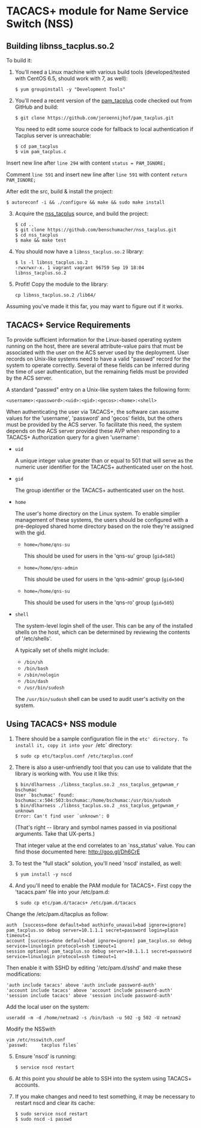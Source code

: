 # TACACS+ module for Name Service Switch (NSS)

## Building libnss_tacplus.so.2

To build it:

1. You'll need a Linux machine with various build tools (developed/tested
   with CentOS 6.5, should work with 7, as well):

   ```
   $ yum groupinstall -y "Development Tools"
   ```

2. You'll need a recent version of the [pam_tacplus](https://github.com/jeroennijhof/pam_tacplus)
   code checked out from GitHub and build:

   ```
   $ git clone https://github.com/jeroennijhof/pam_tacplus.git
   ```
   You need to edit some source code for fallback to local authentication if Tacplus server is unreachable:
   
   ```
   $ cd pam_tacplus
   $ vim pam_tacplus.c
   ```
Insert new line after `line 294` with content `status = PAM_IGNORE;`

Comment `line 591` and insert new line after `line 591` with content `return PAM_IGNORE;`
   
   After edit the src, build & install the project:
   ```
   $ autoreconf -i && ./configure && make && sudo make install
   ```

3. Acquire the [nss_tacplus](https://github.com/benschumacher/nss_tacplus)
   source, and build the project:
 
   ```
   $ cd ..
   $ git clone https://github.com/benschumacher/nss_tacplus.git
   $ cd nss_tacplus
   $ make && make test
   ```

4. You should now have a `libnss_tacplus.so.2` library:
 
   ```
   $ ls -l libnss_tacplus.so.2
   -rwxrwxr-x. 1 vagrant vagrant 96759 Sep 19 18:04 libnss_tacplus.so.2
   ```

5. Profit! Copy the module to the library:

   ```
   cp libnss_tacplus.so.2 /lib64/
   ```
   
Assuming you've made it this far, you may want to figure out if it works.

## TACACS+ Service Requirements

To provide sufficient information for the Linux-based operating system
running on the host, there are several attribute-value pairs that
must be associated with the user on the ACS server used by the deployment.
User records on Unix-like systems need to have a valid "passwd" record for
the system to operate correctly. Several of these fields can be inferred
during the time of user authentication, but the remaining fields must be
provided by the ACS server.

A standard "passwd" entry on a Unix-like system takes the following form:

   ```
   <username>:<password>:<uid>:<gid>:<gecos>:<home>:<shell>
   ```
 
When authenticating the user via TACACS+, the software can assume values
for the 'username', 'password' and 'gecos' fields, but the others must be
provided by the ACS server. To facilitate this need, the system depends on
the ACS server provided these AVP when responding to a TACACS+
Authorization query for a given 'username':

* `uid`

  A unique integer value greater than or equal to 501 that will serve as
  the numeric user identifier for the TACACS+ authenticated user on the
  host.

* `gid`

  The group identifier or the TACACS+ authenticated user on the host.

* `home`

  The user's home directory on the Linux system. To enable simplier
  management of these systems, the users should be configured with a
  pre-deployed shared home directory based on the role they're assigned
  with the gid.

  * `home=/home/qns-su`

      This should be used for users in the 'qns-su' group
      (`gid=501`)
    
  * `home=/home/qns-admin`

      This should be used for users in the 'qns-admin' group
      (`gid=504`) 
  
  * `home=/home/qns-su`

      This should be used for users in the 'qns-ro' group
      (`gid=505`)

* `shell`

  The system-level login shell of the user. This can be any of the
  installed shells on the host, which can be determined by reviewing the
  contents of '/etc/shells'.
	
  A typically set of shells might include:
	
  * `/bin/sh`
  * `/bin/bash`
  * `/sbin/nologin`
  * `/bin/dash`
  * `/usr/bin/sudosh`

  The `/usr/bin/sudosh` shell can be used to audit user's activity
  on the system. 

## Using TACACS+ NSS module

1. There should be a sample configuration file in the `etc' directory.
   To install it, copy it into your `/etc` directory:
   
   ```
   $ sudo cp etc/tacplus.conf /etc/tacplus.conf
   ```

2. There is also a user-unfriendly tool that you can use to validate that
   the library is working with. You use it like this:
   
   ```
   $ bin/dlharness ./libnss_tacplus.so.2 _nss_tacplus_getpwnam_r bschumac
   User `bschumac' found:
   bschumac:x:504:503:bschumac:/home/bschumac:/usr/bin/sudosh
   $ bin/dlharness ./libnss_tacplus.so.2 _nss_tacplus_getpwnam_r unknown
   Error: Can't find user `unknown': 0
   ```

   (That's right -- library and symbol names passed in via positional
   arguments. Take that UX-perts.)

   That integer value at the end correlates to an `nss_status' value.
   You can find those documented here: http://goo.gl/Dh6CrE

3. To test the "full stack" solution, you'll need 'nscd' installed,
   as well:
   
   ```
   $ yum install -y nscd
   ```

4. And you'll need to enable the PAM module for TACACS+. First copy the
   'tacacs.pam' file into your /etc/pam.d:
   
   ```
   $ sudo cp etc/pam.d/tacacs+ /etc/pam.d/tacacs
   ```
Change the /etc/pam.d/tacplus as follow:
   ```
   auth  [success=done default=bad authinfo_unavail=bad ignore=ignore] pam_tacplus.so debug server=10.1.1.1 secret=password login=plain timeout=1
   account [success=done default=bad ignore=ignore] pam_tacplus.so debug service=linuxlogin protocol=ssh timeout=1
   session optional pam_tacplus.so debug server=10.1.1.1 secret=password service=linuxlogin protocol=ssh timeout=1
   ```

   Then enable it with SSHD by editing '/etc/pam.d/sshd' and make these
   modifications:

   ```
   'auth include tacacs' above 'auth include password-auth'
   'account include tacacs' above 'account include password-auth'
   'session include tacacs' above 'session include password-auth'
   ```
   
Add the local user on the system:
   ```
   useradd -m -d /home/netnam2 -s /bin/bash -u 502 -g 502 -U netnam2 
   ```
Modify the NSSwith 
   ```
   vim /etc/nsswitch.conf
   `passwd:     tacplus files`
   ```
   
5. Ensure 'nscd' is running:

   ```
   $ service nscd restart
   ```

6. At this point you *should* be able to SSH into the system using
   TACACS+ accounts.

7. If you make changes and need to test something, it may be necessary
   to restart nscd and clear its cache:
   
   ```
   $ sudo service nscd restart
   $ sudo nscd -i passwd
   ```

